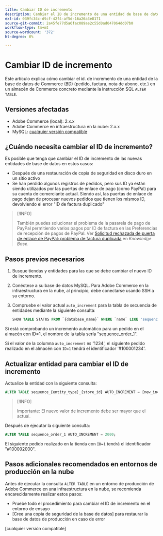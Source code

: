 ```yaml
---
title: Cambiar ID de incremento
description: Cambiar el ID de incremento de una entidad de base de datos de Commerce.
exl-id: 039fc34c-d9cf-42f4-af5d-16a26a3e8171
source-git-commit: 2a45fe77d5a6fac089ae2c55d0ad047064dd07b0
workflow-type: tm+mt
source-wordcount: '372'
ht-degree: 0%

---
```


# Cambiar ID de incremento

Este artículo explica cómo cambiar el id. de incremento de una entidad de la base de datos de Commerce (BD) (pedido, factura, nota de abono, etc.) en un almacén de Commerce concreto mediante la instrucción SQL `ALTER TABLE`.

## Versiones afectadas

- Adobe Commerce (local): 2.x.x
- Adobe Commerce en infraestructura en la nube: 2.x.x
- MySQL: [cualquier versión compatible](../../installation/prerequisites/database/mysql.md)

## ¿Cuándo necesita cambiar el ID de incremento?

Es posible que tenga que cambiar el ID de incremento de las nuevas entidades de base de datos en estos casos:

- Después de una restauración de copia de seguridad en disco duro en un sitio activo
- Se han perdido algunos registros de pedidos, pero sus ID ya están siendo utilizados por las puertas de enlace de pago (como PayPal) para su cuenta de comerciante actual. Siendo así, las puertas de enlace de pago dejan de procesar nuevos pedidos que tienen los mismos ID, devolviendo el error &quot;ID de factura duplicado&quot;

>[!INFO]
>
>También puedes solucionar el problema de la pasarela de pago de PayPal permitiendo varios pagos por ID de factura en las Preferencias de recepción de pagos de PayPal. Ver [Solicitud rechazada de puerta de enlace de PayPal: problema de factura duplicada](https://experienceleague.adobe.com/docs/commerce-knowledge-base/kb/troubleshooting/payments/paypal-gateway-rejected-request-duplicate-invoice-issue.html?lang=es) en _Knowledge Base_.

## Pasos previos necesarios

1. Busque tiendas y entidades para las que se debe cambiar el nuevo ID de incremento.
1. Conéctese a su base de datos MySQL.
Para Adobe Commerce en la infraestructura en la nube, al principio, debe conectarse usando SSH a su entorno.
1. Compruebe el valor actual `auto_increment` para la tabla de secuencia de entidades mediante la siguiente consulta:

   ```sql
   SHOW TABLE STATUS FROM `{database_name}` WHERE `name` LIKE 'sequence_{entity_type}_{store_id}';
   ```

Si está comprobando un incremento automático para un pedido en el almacén con ID=1, el nombre de la tabla sería &quot;sequence_order_1&quot;.

Si el valor de la columna `auto_increment` es &#39;1234&#39;, el siguiente pedido realizado en el almacén con `ID=1` tendrá el identificador &#39;#100001234&#39;.

## Actualizar entidad para cambiar el ID de incremento

Actualice la entidad con la siguiente consulta:

```sql
ALTER TABLE sequence_{entity_type}_{store_id} AUTO_INCREMENT = {new_increment_value};
```

>[!INFO]
>
>Importante: El nuevo valor de incremento debe ser mayor que el actual.

Después de ejecutar la siguiente consulta:

```sql
ALTER TABLE sequence_order_1 AUTO_INCREMENT = 2000;
```

El siguiente pedido realizado en la tienda con `ID=1` tendrá el identificador &quot;#100002000&quot;.

## Pasos adicionales recomendados en entornos de producción en la nube

Antes de ejecutar la consulta `ALTER TABLE` en un entorno de producción de Adobe Commerce en una infraestructura en la nube, se recomienda encarecidamente realizar estos pasos:

- Pruebe todo el procedimiento para cambiar el ID de incremento en el entorno de ensayo
- [Cree una copia de seguridad de la base de datos] para restaurar la base de datos de producción en caso de error

<!-- Link Definitions -->

[PayPal gateway rejected request - duplicate invoice issue]: https://support.magento.com/hc/en-us/articles/115002457473
[Creación de una copia de seguridad DB]: https://support.magento.com/hc/en-us/articles/360003254334
[cualquier versión compatible]
